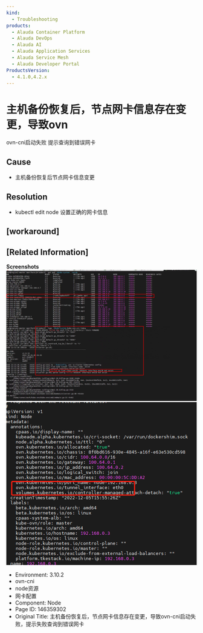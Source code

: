 ```yaml
---
kind:
  - Troubleshooting
products:
  - Alauda Container Platform
  - Alauda DevOps
  - Alauda AI
  - Alauda Application Services
  - Alauda Service Mesh
  - Alauda Developer Portal
ProductsVersion:
  - 4.1.0,4.2.x
---
```

<!-- A type of document that involves encountering a fault, diagnosing it, performing root cause analysis, and providing solutions. -->

# 主机备份恢复后，节点网卡信息存在变更，导致ovn

ovn-cni启动失败 提示查询到错误网卡

## Cause
- 主机备份恢复后节点网卡信息变更

## Resolution
- kubectl edit node <nodename>设置正确的网卡信息

## [workaround]

## [Related Information]
**Screenshots**
![](assets/zhu-ji-bei-fen-hui-fu-hou-jie-dian-wang-qia-xin-xi-cun-zai-bian-geng-dao-zhi-ovn/144573_image-2023-05-06-22-39-45-594.png)
![](assets/zhu-ji-bei-fen-hui-fu-hou-jie-dian-wang-qia-xin-xi-cun-zai-bian-geng-dao-zhi-ovn/image2023-5-8_15-36-37.png)
- Environment: 3.10.2
- ovn-cni
- node资源
- 网卡配置
- Component: Node
- Page ID: 146359302
- Original Title: 主机备份恢复后，节点网卡信息存在变更，导致ovn-cni启动失败，提示失败查询到错误网卡
